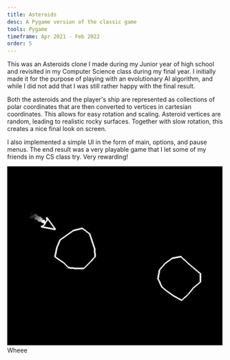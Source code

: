 ```yaml
---
title: Asteroids
desc: A Pygame version of the classic game
tools: Pygame
timeframe: Apr 2021 - Feb 2022
order: 5
---
```

This was an Asteroids clone I made during my Junior year of high school and revisited in my Computer Science class during my final year. I initially made it for the purpose of playing with an evolutionary AI algorithm, and while I did not add that I was still rather happy with the final result.

Both the asteroids and the player's ship are represented as collections of polar coordinates that are then converted to vertices in cartesian coordinates. This allows for easy rotation and scaling. Asteroid vertices are random, leading to realistic rocky surfaces. Together with slow rotation, this creates a nice final look on screen.

I also implemented a simple UI in the form of main, options, and pause menus. The end result was a very playable game that I let some of my friends in my CS class try. Very rewarding!

<img src="/assets/img/wheee.png" width="500px">
<cap>Wheee</cap>
